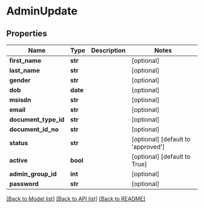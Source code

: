 # AdminUpdate

## Properties
Name | Type | Description | Notes
------------ | ------------- | ------------- | -------------
**first_name** | **str** |  | [optional] 
**last_name** | **str** |  | [optional] 
**gender** | **str** |  | [optional] 
**dob** | **date** |  | [optional] 
**msisdn** | **str** |  | [optional] 
**email** | **str** |  | [optional] 
**document_type_id** | **str** |  | [optional] 
**document_id_no** | **str** |  | [optional] 
**status** | **str** |  | [optional] [default to 'approved']
**active** | **bool** |  | [optional] [default to True]
**admin_group_id** | **int** |  | [optional] 
**password** | **str** |  | [optional] 

[[Back to Model list]](../README.md#documentation-for-models) [[Back to API list]](../README.md#documentation-for-api-endpoints) [[Back to README]](../README.md)


